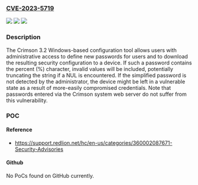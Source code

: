 ### [CVE-2023-5719](https://cve.mitre.org/cgi-bin/cvename.cgi?name=CVE-2023-5719)
![](https://img.shields.io/static/v1?label=Product&message=Crimson&color=blue)
![](https://img.shields.io/static/v1?label=Version&message=0%3C%3D%20v3.2.0053.18%20&color=brighgreen)
![](https://img.shields.io/static/v1?label=Vulnerability&message=CWE-158%20Improper%20Neutralization%20of%20Null%20Byte%20or%20NUL%20Character&color=brighgreen)

### Description

The Crimson 3.2 Windows-based configuration tool allows users with administrative access to define new passwords for users and to download the resulting security configuration to a device. If such a password contains the percent (%) character, invalid values will be included, potentially truncating the string if a NUL is encountered. If the simplified password is not detected by the administrator, the device might be left in a vulnerable state as a result of more-easily compromised credentials. Note that passwords entered via the Crimson system web server do not suffer from this vulnerability.

### POC

#### Reference
- https://support.redlion.net/hc/en-us/categories/360002087671-Security-Advisories

#### Github
No PoCs found on GitHub currently.

